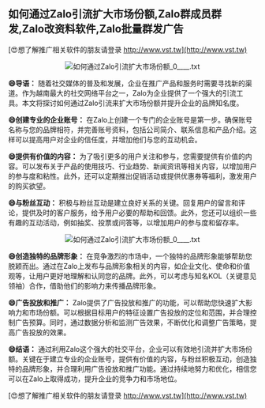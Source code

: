 ## **如何通过Zalo引流扩大市场份额,Zalo群成员群发,Zalo改资料软件,Zalo批量群发广告**

[😍想了解推广相关软件的朋友请登录 http://www.vst.tw](http://www.vst.tw)

 <center><img src="https://vst.tw/MP4/tuiguang/png/4.png" alt="如何通过Zalo引流扩大市场份额_0____.txt"></center>

**😄导语：**
随着社交媒体的普及和发展，企业在推广产品和服务时需要寻找新的渠道。作为越南最大的社交网络平台之一，Zalo为企业提供了一个强大的引流工具。本文将探讨如何通过Zalo引流来扩大市场份额并提升企业的品牌知名度。

**😄创建专业的企业账号：**
在Zalo上创建一个专门的企业账号是第一步。确保账号名称与您的品牌相符，并完善账号资料，包括公司简介、联系信息和产品介绍。这样可以提高用户对企业的信任度，并增加他们与您的互动机会。

**😄提供有价值的内容：**
为了吸引更多的用户关注和参与，您需要提供有价值的内容。可以发布关于产品的使用技巧、行业趋势、新闻资讯等相关内容，以增加用户的参与度和粘性。此外，还可以定期推出促销活动或提供优惠券等福利，激发用户的购买欲望。

**😄与粉丝互动：**
积极与粉丝互动是建立良好关系的关键。回复用户的留言和评论，提供及时的客户服务，给予用户必要的帮助和回馈。此外，您还可以组织一些有趣的互动活动，例如抽奖、投票或问答等，以增加用户的参与度和留存率。

 <center><img src="https://vst.tw/MP4/tuiguang/png/8.png" alt="如何通过Zalo引流扩大市场份额_0____.txt"></center>

**😄创造独特的品牌形象：**
在竞争激烈的市场中，一个独特的品牌形象能够帮助您脱颖而出。通过在Zalo上发布与品牌形象相关的内容，如企业文化、使命和价值观等，让用户更好地理解和认同您的品牌。此外，可以考虑与知名KOL（关键意见领袖）合作，借助他们的影响力来传播品牌形象。

**😄广告投放和推广：**
Zalo提供了广告投放和推广的功能，可以帮助您快速扩大影响力和市场份额。可以根据目标用户的特征设置广告投放的定位和范围，并合理控制广告预算。同时，通过数据分析和监测广告效果，不断优化和调整广告策略，提高广告投放的效果。

**😄结语：**
通过利用Zalo这个强大的社交平台，企业可以有效地引流并扩大市场份额。关键在于建立专业的企业账号，提供有价值的内容，与粉丝积极互动，创造独特的品牌形象，并合理利用广告投放和推广功能。通过持续地努力和优化，相信您可以在Zalo上取得成功，提升企业的竞争力和市场地位。

[😍想了解推广相关软件的朋友请登录 http://www.vst.tw](http://www.vst.tw)



